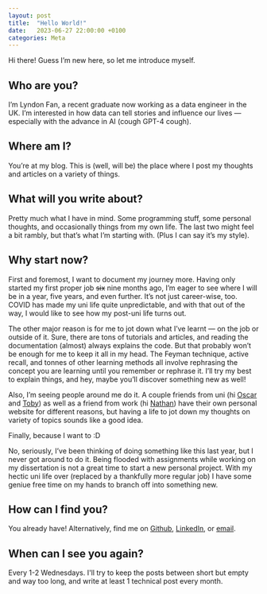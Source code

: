 ```yaml
---
layout: post
title:  "Hello World!"
date:   2023-06-27 22:00:00 +0100
categories: Meta
---
```


Hi there! Guess I’m new here, so let me introduce myself.

## Who are you?

I’m Lyndon Fan, a recent graduate now working as a data engineer in the UK. I’m interested in how data can tell stories and influence our lives — especially with the advance in AI (cough GPT-4 cough).

## Where am I?

You’re at my blog. This is (well, will be) the place where I post my thoughts and articles on a variety of things.

## What will you write about?

Pretty much what I have in mind. Some programming stuff, some personal thoughts, and occasionally things from my own life. The last two might feel a bit rambly, but that’s what I’m starting with. (Plus I can say it’s my style).

## Why start now?

First and foremost, I want to document my journey more. Having only started my first proper job ~~six~~ nine months ago, I’m eager to see where I will be in a year, five years, and even further. It’s not just career-wise, too. COVID has made my uni life quite unpredictable, and with that out of the way, I would like to see how my post-uni life turns out.

The other major reason is for me to jot down what I’ve learnt — on the job or outside of it. Sure, there are tons of tutorials and articles, and reading the documentation (almost) always explains the code. But that probably won’t be enough for me to keep it all in my head. The Feyman technique, active recall, and tonnes of other learning methods all involve rephrasing the concept you are learning until you remember or rephrase it. I’ll try my best to explain things, and hey, maybe you’ll discover something new as well!

Also, I’m seeing people around me do it. A couple friends from uni (hi [Oscar](https://oscarmui.github.io/) and [Toby](https://tobylam.xyz/)) as well as a friend from work (hi [Nathan](https://algonate.com/)) have their own personal website for different reasons, but having a life to jot down my thoughts on variety of topics sounds like a good idea.

Finally, because I want to :D

No, seriously, I’ve been thinking of doing something like this last year, but I never got around to do it. Being flooded with assignments while working on my dissertation is not a great time to start a new personal project. With my hectic uni life over (replaced by a thankfully more regular job) I have some geniue free time on my hands to branch off into something new.

## How can I find you?

You already have! Alternatively, find me on [Github](https://github.com/LyndonFan), [LinkedIn](), or [email](mailto:lyndon0808@gmail.com?subject=Hello).

## When can I see you again?

Every 1-2 Wednesdays. I'll try to keep the posts between short but empty and way too long, and write at least 1 technical post every month.
